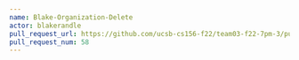 ```yaml
---
name: Blake-Organization-Delete
actor: blakerandle
pull_request_url: https://github.com/ucsb-cs156-f22/team03-f22-7pm-3/pull/58
pull_request_num: 58
---
```

